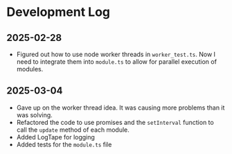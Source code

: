 # Development Log

## 2025-02-28

- Figured out how to use node worker threads in `worker_test.ts`. Now I need to integrate them into `module.ts` to allow for parallel execution of modules.

## 2025-03-04

- Gave up on the worker thread idea. It was causing more problems than it was solving.
- Refactored the code to use promises and the `setInterval` function to call the `update` method of each module.
- Added LogTape for logging
- Added tests for the `module.ts` file
